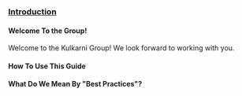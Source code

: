### [Introduction](#introduction)

#### Welcome To the Group!

Welcome to the Kulkarni Group! We look forward to working with you. 

#### How To Use This Guide

#### What Do We Mean By "Best Practices"?
